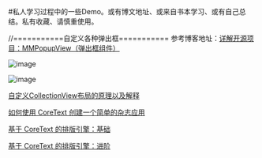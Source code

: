 #私人学习过程中的一些Demo。或有博文地址、或来自书本学习、或有自己总结。私有收藏、请慎重使用。


//===========自定义各种弹出框===========
参考博客地址：[详解开源项目：MMPopupView（弹出框组件）](http://www.cocoachina.com/ios/20150929/13417.html)

![image](https://github.com/huang303513/The-Demo-Of-Common-Study/blob/master/screenShoot/Untitled.gif)


![image](https://github.com/huang303513/The-Demo-Of-Common-Study/blob/master/screenShoot/0.jpg)

[自定义CollectionView布局的原理以及解释](http://www.jianshu.com/p/2a62e44d0034)

[如何使用 CoreText 创建一个简单的杂志应用](http://www.oschina.net/translate/how-to-create-a-simple-magazine-app-with-core-text?lang=chs&page=1#)

[基于 CoreText 的排版引擎：基础](http://blog.devtang.com/blog/2015/06/27/using-coretext-1/)

[基于 CoreText 的排版引擎：进阶](http://blog.devtang.com/blog/2015/06/27/using-coretext-2/)
